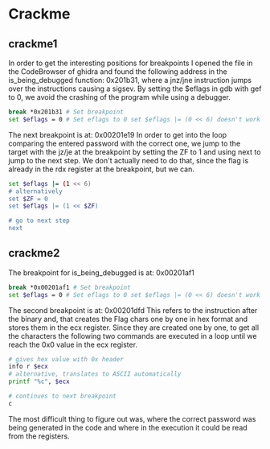 # Crackme

## crackme1
In order to get the interesting positions for breakpoints I opened the file in the CodeBrowser of ghidra and found the following address in the is_being_debugged function: 0x201b31, where a jnz/jne instruction jumps over the instructions causing a sigsev. By setting the $eflags in gdb with gef to 0, we avoid the crashing of the program while using a debugger.

```bash
break *0x201b31 # Set breakpoint
set $eflags = 0 # Set eflags to 0 set $eflags |= (0 << 6) doesn't work for some reason
```

The next breakpoint is at: 0x00201e19
In order to get into the loop comparing the entered password with the correct one, we jump to the target with the jz/je at the breakpoint by setting the ZF to 1 and using next to jump to the next step. We don't actually need to do that, since the flag is already in the rdx register at the breakpoint, but we can.
```bash
set $eflags |= (1 << 6)
# alternatively
set $ZF = 0
set $eflags |= (1 << $ZF)

# go to next step
next
```

## crackme2
The breakpoint for is_being_debugged is at: 0x00201af1

```bash
break *0x00201af1 # Set breakpoint
set $eflags = 0 # Set eflags to 0 set $eflags |= (0 << 6) doesn't work for some reason
```

The second breakpoint is at: 0x00201dfd
This refers to the instruction after the binary and, that creates the Flag chars one by one in hex format and stores them in the ecx register. Since they are created one by one, to get all the characters the following two commands are executed in a loop until we reach the 0x0 value in the ecx register. 

```bash
# gives hex value with 0x header
info r $ecx
# alternative, translates to ASCII automatically
printf "%c", $ecx

# continues to next breakpoint
c
```
The most difficult thing to figure out was, where the correct password was being generated in the code and where in the execution it could be read from the registers.